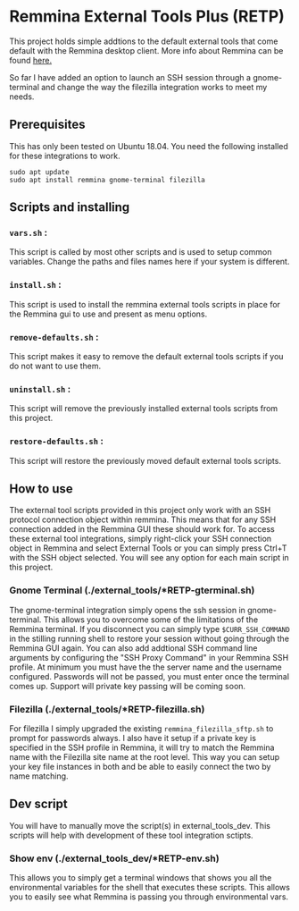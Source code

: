 # Remmina External Tools Plus (RETP)

This project holds simple addtions to the default external tools that come default with the Remmina desktop client. More info about Remmina can be found [here.](https://remmina.org/) 

So far I have added an option to launch an SSH session through a gnome-terminal and change the way the filezilla integration works to meet my needs.

## Prerequisites

This has only been tested on Ubuntu 18.04. You need the following installed for these integrations to work. 

```
sudo apt update
sudo apt install remmina gnome-terminal filezilla
```

## Scripts and installing

### `vars.sh` :

This script is called by most other scripts and is used to setup common variables. Change the paths and files names here if your system is different.

### `install.sh` :

This script is used to install the remmina external tools scripts in place for the Remmina gui to use and present as menu options.

### `remove-defaults.sh` :

This script makes it easy to remove the default external tools scripts if you do not want to use them.

### `uninstall.sh` :

This script will remove the previously installed external tools scripts from this project.

### `restore-defaults.sh` :

This script will restore the previously moved default external tools scripts.

## How to use

The external tool scripts provided in this project only work with an SSH protocol connection object within remmina. This means that for any SSH connection added in the Remmina GUI these should work for. To access these external tool integrations, simply right-click your SSH connection object in Remmina and select External Tools or you can simply press Ctrl+T with the SSH object selected. You will see any option for each main script in this project.

### Gnome Terminal (./external_tools/*RETP-gterminal.sh)

The gnome-terminal integration simply opens the ssh session in gnome-terminal. This allows you to overcome some of the limitations of the Remmina terminal. If you disconnect you can simply type `$CURR_SSH_COMMAND` in the stilling running shell to restore your session without going through the Remmina GUI again. You can also add addtional SSH command line arguments by configuring the "SSH Proxy Command" in your Remmina SSH profile. At minimum you must have the the server name and the username configured. Passwords will not be passed, you must enter once the terminal comes up. Support will private key passing will be coming soon.

### Filezilla (./external_tools/*RETP-filezilla.sh)

For filezilla I simply upgraded the existing `remmina_filezilla_sftp.sh` to prompt for passwords always. I also have it setup if a private key is specified in the SSH profile in Remmina, it will try to match the Remmina name with the Filezilla site name at the root level. This way you can setup your key file instances in both and be able to easily connect the two by name matching.

## Dev script

You will have to manually move the script(s) in external_tools_dev. This scripts will help with development of these tool integration sctipts.

### Show env (./external_tools_dev/*RETP-env.sh)

This allows you to simply get a terminal windows that shows you all the environmental variables for the shell that executes these scripts. This allows you to easily see what Remmina is passing you through environmental vars. 